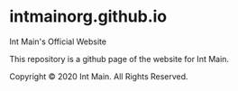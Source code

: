 # intmainorg.github.io
Int Main's Official Website

This repository is a github page of the website for Int Main.

Copyright © 2020 Int Main. All Rights Reserved.
